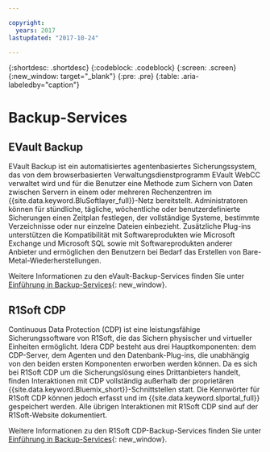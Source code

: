 ```yaml
---

copyright:
  years: 2017
lastupdated: "2017-10-24"

---
```

{:shortdesc: .shortdesc}
{:codeblock: .codeblock}
{:screen: .screen}
{:new_window: target="_blank"}
{:pre: .pre}
{:table: .aria-labeledby="caption"}

# Backup-Services

## EVault Backup

EVault Backup ist ein automatisiertes agentenbasiertes Sicherungssystem, das von dem browserbasierten Verwaltungsdienstprogramm EVault WebCC verwaltet wird und für die Benutzer eine Methode zum Sichern von Daten zwischen Servern in einem oder mehreren Rechenzentren im {{site.data.keyword.BluSoftlayer_full}}-Netz bereitstellt.  Administratoren können für stündliche, tägliche, wöchentliche oder benutzerdefinierte Sicherungen einen Zeitplan festlegen, der vollständige Systeme, bestimmte Verzeichnisse oder nur einzelne Dateien einbezieht.  Zusätzliche Plug-ins unterstützen die Kompatibilität mit Softwareprodukten wie Microsoft Exchange und Microsoft SQL sowie mit Softwareprodukten anderer Anbieter und ermöglichen den Benutzern bei Bedarf das Erstellen von Bare-Metal-Wiederherstellungen.

Weitere Informationen zu den eVault-Backup-Services finden Sie unter [Einführung in Backup-Services](../infrastructure/Backup/index.html){: new_window}.

## R1Soft CDP

Continuous Data Protection (CDP) ist eine leistungsfähige Sicherungssoftware von R1Soft, die das Sichern physischer und virtueller Einheiten ermöglicht. Idera CDP besteht aus drei Hauptkomponenten: dem CDP-Server, dem Agenten und den Datenbank-Plug-ins, die unabhängig von den beiden ersten Komponenten erworben werden können.  Da es sich bei R1Soft CDP um die Sicherungslösung eines Drittanbieters handelt, finden Interaktionen mit CDP vollständig außerhalb der proprietären {{site.data.keyword.Bluemix_short}}-Schnittstellen statt. Die Kennwörter für R1Soft CDP können jedoch erfasst und im {{site.data.keyword.slportal_full}} gespeichert werden.  Alle übrigen Interaktionen mit R1Soft CDP sind auf der R1Soft-Website dokumentiert.

Weitere Informationen zu den R1Soft CDP-Backup-Services finden Sie unter [Einführung in Backup-Services](../infrastructure/Backup/index.html){: new_window}.
